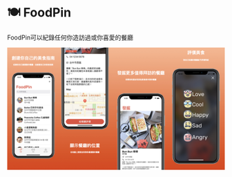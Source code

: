 # 🍽 FoodPin
FoodPin可以紀錄任何你造訪過或你喜愛的餐廳


<p>
  <img src="https://github.com/senlinGH/FoodPin/blob/master/FoodPin%20Github.jpeg?raw=true" width="610">
</p>
